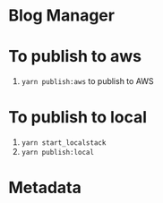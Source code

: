 # Blog Manager

# To publish to aws

1. `yarn publish:aws` to publish to AWS

# To publish to local

1. `yarn start_localstack`
1. `yarn publish:local`

# Metadata
